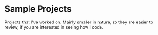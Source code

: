 # Sample Projects
Projects that I've worked on. Mainly smaller in nature, so they are easier to review, if you are interested in seeing how I code.
